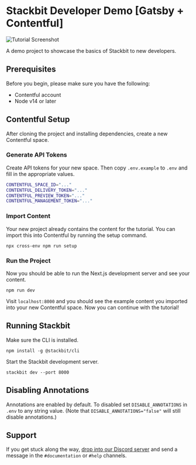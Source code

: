 # Stackbit Developer Demo [Gatsby + Contentful]

![Tutorial Screenshot](https://assets.stackbit.com/docs/tutorial-shared-thumb-v2.png)

A demo project to showcase the basics of Stackbit to new developers.

## Prerequisites

Before you begin, please make sure you have the following:

- Contentful account
- Node v14 or later

## Contentful Setup

After cloning the project and installing dependencies, create a new Contentful space.

### Generate API Tokens

Create API tokens for your new space. Then copy `.env.example` to `.env` and fill in the appropriate values.

```bash
CONTENTFUL_SPACE_ID="..."
CONTENTFUL_DELIVERY_TOKEN="..."
CONTENTFUL_PREVIEW_TOKEN="..."
CONTENTFUL_MANAGEMENT_TOKEN="..."
```

### Import Content

Your new project already contains the content for the tutorial. You can import this into Contentful by running the setup command.

    npx cross-env npm run setup

### Run the Project

Now you should be able to run the Next.js development server and see your content.

    npm run dev

Visit `localhost:8000` and you should see the example content you imported into your new Contentful space. Now you can continue with the tutorial!

## Running Stackbit

Make sure the CLI is installed.

    npm install -g @stackbit/cli

Start the Stackbit development server.

    stackbit dev --port 8000

## Disabling Annotations

Annotations are enabled by default. To disabled set `DISABLE_ANNOTATIONS` in `.env` to any string value. (Note that `DISABLE_ANNOTATIONS="false"` will still disable annotations.)

## Support

If you get stuck along the way, [drop into our Discord server](https://discord.gg/HUNhjVkznH) and send a message in the `#documentation` or `#help` channels.
